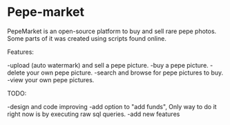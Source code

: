 # Pepe-market
PepeMarket is an open-source platform to buy and sell rare pepe photos.
Some parts of it was created using scripts found online. 


Features:

-upload (auto watermark) and sell a pepe picture. 
-buy a pepe picture. 
-delete your own pepe picture. 
-search and browse for pepe pictures to buy. 
-view your own pepe pictures.


TODO:

-design and code improving 
-add option to "add funds", Only way to do it right now is by executing raw  sql queries. 
-add new features
